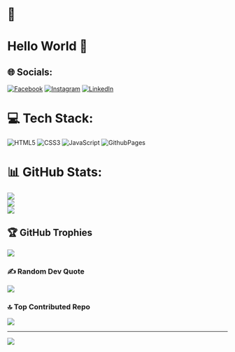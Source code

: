 # 💫
# Hello World 👋


## 🌐 Socials:
[![Facebook](https://img.shields.io/badge/Facebook-%231877F2.svg?logo=Facebook&logoColor=white)](https://facebook.com/EmellyBeatriz) [![Instagram](https://img.shields.io/badge/Instagram-%23E4405F.svg?logo=Instagram&logoColor=white)](https://instagram.com/emellybmuniz) [![LinkedIn](https://img.shields.io/badge/LinkedIn-%230077B5.svg?logo=linkedin&logoColor=white)](https://linkedin.com/in/emelly-beatriz) 

# 💻 Tech Stack:
![HTML5](https://img.shields.io/badge/html5-%23E34F26.svg?style=for-the-badge&logo=html5&logoColor=white) ![CSS3](https://img.shields.io/badge/css3-%231572B6.svg?style=for-the-badge&logo=css3&logoColor=white) ![JavaScript](https://img.shields.io/badge/javascript-%23323330.svg?style=for-the-badge&logo=javascript&logoColor=%23F7DF1E) ![GithubPages](https://img.shields.io/badge/github%20pages-121013?style=for-the-badge&logo=github&logoColor=white)
# 📊 GitHub Stats:
![](https://github-readme-stats.vercel.app/api?username=Emelly-Beatriz&theme=midnight-purple&hide_border=false&include_all_commits=false&count_private=false)<br/>
![](https://github-readme-streak-stats.herokuapp.com/?user=Emelly-Beatriz&theme=midnight-purple&hide_border=false)<br/>
![](https://github-readme-stats.vercel.app/api/top-langs/?username=Emelly-Beatriz&theme=midnight-purple&hide_border=false&include_all_commits=false&count_private=false&layout=compact)

## 🏆 GitHub Trophies
![](https://github-profile-trophy.vercel.app/?username=Emelly-Beatriz&theme=juicyfresh&no-frame=false&no-bg=false&margin-w=4)

### ✍️ Random Dev Quote
![](https://quotes-github-readme.vercel.app/api?type=horizontal&theme=radical)

### 🔝 Top Contributed Repo
![](https://github-contributor-stats.vercel.app/api?username=Emelly-Beatriz&limit=5&theme=dark&combine_all_yearly_contributions=true)

---
[![](https://visitcount.itsvg.in/api?id=Emelly-Beatriz&icon=5&color=12)](https://visitcount.itsvg.in)

<!-- Proudly created with GPRM ( https://gprm.itsvg.in ) -->
